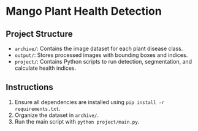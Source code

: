 # Mango Plant Health Detection

## Project Structure
- `archive/`: Contains the image dataset for each plant disease class.
- `output/`: Stores processed images with bounding boxes and indices.
- `project/`: Contains Python scripts to run detection, segmentation, and calculate health indices.

## Instructions
1. Ensure all dependencies are installed using `pip install -r requirements.txt`.
2. Organize the dataset in `archive/`.
3. Run the main script with `python project/main.py`.
